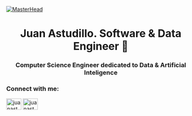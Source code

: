 [![MasterHead](https://www.machinelearning.ws/img/in_the_race_of_excelence.jpg)](https://www.juanastudillo.cl)
<h1 align="center">Juan Astudillo. Software & Data Engineer 🐍</h1>
<h3 align="center">Computer Science Engineer dedicated to Data & Artificial Inteligence</h3>

<h3 align="left">Connect with me:</h3>
<p align="left">
<a href="https://twitter.com/juanastudilloia" target="blank"><img align="center" src="https://raw.githubusercontent.com/rahuldkjain/github-profile-readme-generator/master/src/images/icons/Social/twitter.svg" alt="juanastudilloia" height="30" width="40" /></a>
<a href="https://linkedin.com/in/juanastudillo" target="blank"><img align="center" src="https://raw.githubusercontent.com/rahuldkjain/github-profile-readme-generator/master/src/images/icons/Social/linked-in-alt.svg" alt="juanastudillo" height="30" width="40" /></a>
</p>
